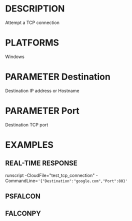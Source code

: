# DESCRIPTION
Attempt a TCP connection

# PLATFORMS
Windows

# PARAMETER Destination
Destination IP address or Hostname

# PARAMETER Port
Destination TCP port

# EXAMPLES

## REAL-TIME RESPONSE
runscript -CloudFile="test_tcp_connection" -CommandLine=```'{"Destination":"google.com","Port":80}'```

## PSFALCON

## FALCONPY
